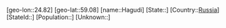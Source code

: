 ﻿---
location: [59.08,24.82]
type: City
tags:
- geo/City


SpocWebEntityId: 30704
isDeleted: false
confidential: public

---
[geo-lon::24.82]
[geo-lat::59.08]
[name::Hagudi]
[State::]
[Country::[Russia](geo/Continent/Europe/Russia.md)]
[StateId::]
[Population::]
[Unknown::]

